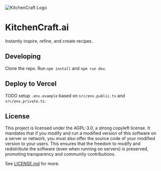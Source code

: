 ![KitchenCraft Logo](https://github.com/jonmumm/KitchenCraft/assets/718391/0f4b6557-ba4e-4f31-b845-758fb57d18c5)

# KitchenCraft.ai

Instantly inspire, refine, and create recipes.

## Developing

Clone the repo. Run `npm install` and `npm run dev`.

## Deploy to Vercel

TODO setup `.env.example` based on `src/env.public.ts` and `src/env.private.ts`.

## License

This project is licensed under the AGPL-3.0, a strong copyleft license. It mandates that if you modify and run a modified version of this software on a server or network, you must also offer the source code of your modified version to your users. This ensures that the freedom to modify and redistribute the software (even when running on servers) is preserved, promoting transparency and community contributions.

See [LICENSE.md](/LICENSE.md) for more.
